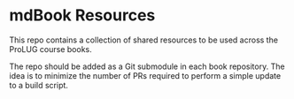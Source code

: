 # mdBook Resources

This repo contains a collection of shared resources to be used across the ProLUG course books.  

The repo should be added as a Git submodule in each book repository. The idea is to
minimize the number of PRs required to perform a simple update to a build script.  


